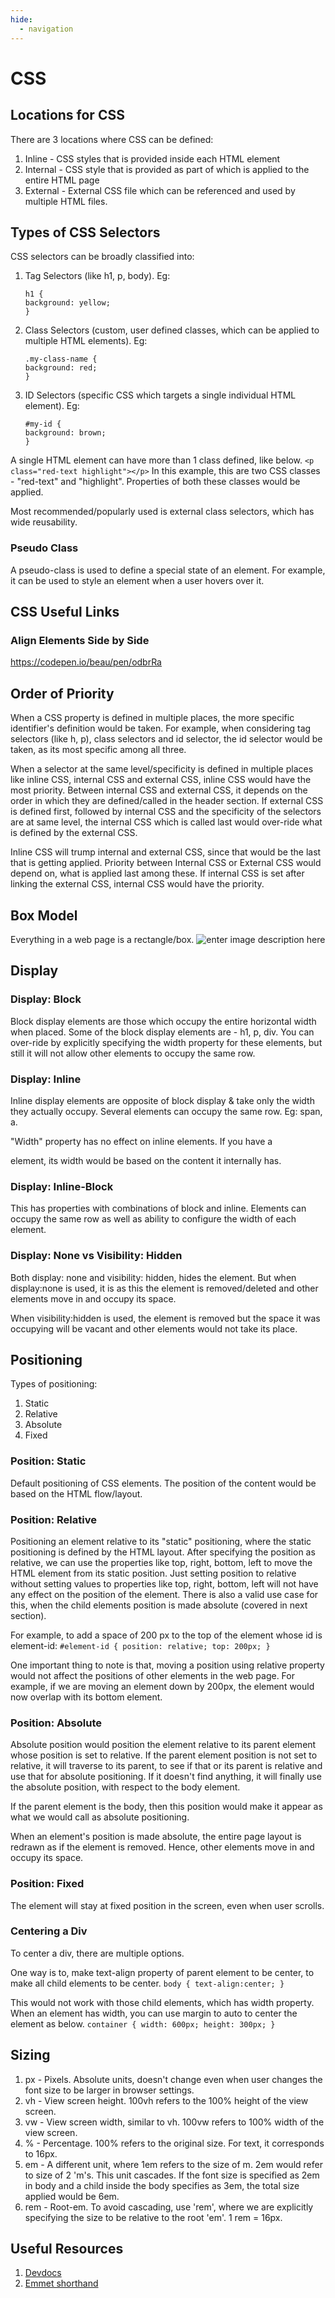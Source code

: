 ```yaml
---
hide:
  - navigation
---
```

# CSS
## Locations for CSS
There are 3 locations where CSS can be defined:
1. Inline - CSS styles that is provided inside each HTML  element
2. Internal - CSS style that is provided as part of <head> which is applied to the entire HTML page
3. External - External CSS file which can be referenced and used by multiple HTML files.

## Types of CSS Selectors
CSS selectors can be broadly classified into:
1. Tag Selectors (like h1, p, body). Eg:
	```
	h1 {
	background: yellow;
	}
	```
2. Class Selectors (custom, user defined classes, which can be applied to multiple HTML elements). Eg:
	```
	.my-class-name {
	background: red;
	}
	```
3. ID Selectors (specific CSS which targets a single individual HTML element). Eg:
	```
	#my-id {
	background: brown;
	}
	```
	
A single HTML element can have more than 1 class defined, like below. 
`<p class="red-text highlight"></p>`
In this example, this are two CSS classes - "red-text" and "highlight". Properties of both these classes would be applied.

Most recommended/popularly used is external class selectors, which has wide reusability.

### Pseudo Class
A pseudo-class is used to define a special state of an element. For example, it can be used to style an element when a user hovers over it.

## CSS Useful Links
### Align Elements Side by Side
https://codepen.io/beau/pen/odbrRa

## Order of Priority
When a CSS property is defined in multiple places, the more specific identifier's definition would be taken. For example, when considering tag selectors (like h, p), class selectors and id selector, the id selector would be taken, as its most specific among all three.

When a selector at the same level/specificity is defined in multiple places like inline CSS, internal CSS and external CSS, inline CSS would have the most priority. Between internal CSS and external CSS, it depends on the order in which they are defined/called in the header section. If external CSS is defined first, followed by internal CSS and the specificity of the selectors are at same level, the internal CSS which is called last would over-ride what is defined by the external CSS.

Inline CSS will trump internal and external CSS, since that would be the last that is getting applied. Priority between Internal CSS or External CSS would depend on, what is applied last among these. If internal CSS is set after linking the external CSS, internal CSS would have the priority.
## Box Model
Everything in a web page is a rectangle/box.
![enter image description here](https://upload.wikimedia.org/wikipedia/commons/e/ed/Box-model.svg)

## Display
### Display: Block 
Block display elements are those which occupy the entire horizontal width when placed. Some of the block display elements are - h1, p, div.
You can over-ride by explicitly specifying the width property for these elements, but still it will not allow other elements  to occupy the same row.

### Display: Inline
Inline display elements are opposite of block display & take only the width they actually occupy. Several elements can occupy the same row. Eg: span, a.

"Width" property has no effect on inline elements. If you have a <p> element, its width would be based on the content it internally has.

### Display: Inline-Block
This has properties with combinations of block and inline. Elements can occupy the same row as well as ability to configure the width of each element.

### Display: None vs Visibility: Hidden
Both display: none and visibility: hidden, hides the element. But when display:none is used, it is as this the element is removed/deleted and other elements move in and occupy its space. 

When visibility:hidden is used, the element is removed but the space it was occupying will be vacant and other elements would not take its place.

## Positioning
Types of positioning:
1. Static
2. Relative
3. Absolute
4. Fixed

### Position: Static
Default positioning of CSS elements. The position of the content would be based on the HTML flow/layout.

### Position: Relative
Positioning an element relative to its "static" positioning, where the static positioning is defined by the HTML layout. After specifying the position as relative, we can use the properties like top, right, bottom, left to move the HTML element from its static position. Just setting position to relative without setting values to properties like top, right, bottom, left will not have any effect on the position of the element. There is also a valid use case for this, when the child elements position is made absolute (covered in next section).

For example, to add a space of 200 px to the top of the element whose id is element-id:
`#element-id {
position: relative;
top: 200px;
}
`

One important thing to note is that, moving a position using relative property would not affect the positions of other elements in the web page. For example, if we are moving an element down by 200px, the element would now overlap with its bottom element.

### Position: Absolute
Absolute position would position the element relative to its parent element whose position is set to relative. If the parent element position is not set to relative, it will traverse to its parent, to see if that or its parent is relative and use that for absolute positioning. If it doesn't find anything, it will finally use the absolute position, with respect to the body element.

If the parent element is the body, then this position would make it appear as what we would call as absolute positioning.

When an element's position is made absolute, the entire page layout is redrawn as if the element is removed. Hence, other elements move in and occupy its space.

### Position: Fixed
The element will stay at fixed position in the screen, even when user scrolls.

### Centering a Div
To center a div, there are multiple options.

One way is to, make text-align property of parent element to be center, to make all child elements to be center.
`body {
  text-align:center;
}`

This would not work with those child elements, which has width property. When an element has width, you can use margin to auto to center the element as below.
`container {
  width: 600px;
  height: 300px;
}`

## Sizing
1. px - Pixels. Absolute units, doesn't change even when user changes the font size to be larger in browser settings.
2. vh - View screen height. 100vh refers to the 100% height of the view screen.
3. vw - View screen width, similar to vh. 100vw refers to 100% width of the view screen.
4. % - Percentage. 100% refers to the original size. For text, it corresponds to 16px.
5. em - A different unit, where 1em refers to the size of m. 2em would refer to size of 2 'm's. This unit cascades. If the font size is specified as 2em in body and a child inside the body specifies as 3em, the total size applied would be 6em.
6. rem - Root-em. To avoid cascading, use 'rem', where we are explicitly specifying the size to be relative to the root 'em'. 1 rem = 16px.

## Useful Resources
1. [Devdocs](https://devdocs.io/)
2. [Emmet shorthand](https://docs.emmet.io/cheat-sheet/)
